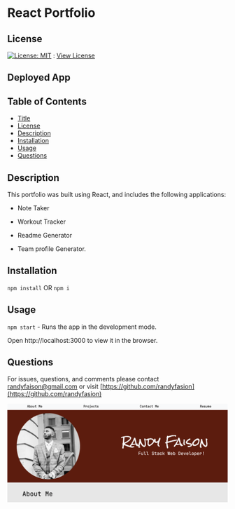 
# React Portfolio

## License
[![License: MIT](https://img.shields.io/badge/License-MIT-yellow.svg)](https://opensource.org/licenses/MIT) : [View License](https://opensource.org/licenses/MIT)


## Deployed App


## Table of Contents

- [Title](#React-Portfolio)
- [License](#License)
- [Description](#Description)
- [Installation](#Installation)
- [Usage](#Usage)
- [Questions](#Questions)

## Description
This portfolio was built using React, and includes the following applications: 

- Note Taker

- Workout Tracker 

- Readme Generator 

- Team profile Generator.

## Installation 
`npm install` OR `npm i`

## Usage
`npm start` - Runs the app in the development mode.

Open http://localhost:3000 to view it in the browser.


## Questions 
For issues, questions, and comments please contact randyfaison@gmail.com or visit [https://github.com/randyfasion](https://github.com/randyfasion) 



![portfolio](./public/images/preview.png)
